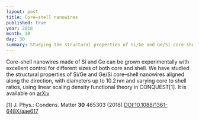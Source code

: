 ```yaml
---
layout: post
title: Core–shell nanowires
published: true
year: 2018
month: 10
day: 30
summary: Studying the structural properties of Si/Ge and Ge/Si core-shell nanowires
---
```

Core–shell nanowires made of Si and Ge can be grown experimentally with excellent control
for different sizes of both core and shell. We have studied the structural properties of Si/Ge
and Ge/Si core–shell nanowires aligned along the  direction, with diameters up to 10.2 nm and
varying core to shell ratios, using linear scaling density functional
theory in CONQUEST[1].  It is available on [arXiv](https://arxiv.org/abs/1805.05694)

[1] J. Phys.: Condens. Matter **30** 465303 (2018) [DOI:10.1088/1361-648X/aae617](https://doi.org/10.1088/1361-648X/aae617)
